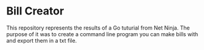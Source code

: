 # Bill Creator
This repository represents the results of a Go tuturial from Net Ninja. The purpose of it was to create a command line program you can make bills with and export them in a txt file.
